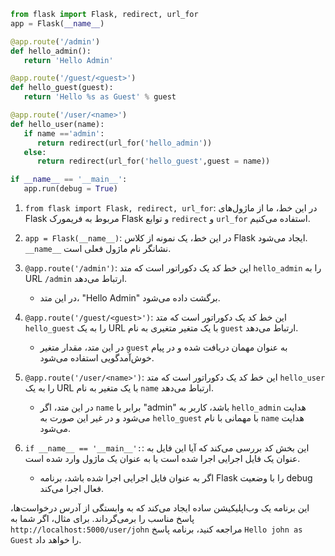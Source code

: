 
```python
from flask import Flask, redirect, url_for
app = Flask(__name__)

@app.route('/admin')
def hello_admin():
   return 'Hello Admin'

@app.route('/guest/<guest>')
def hello_guest(guest):
   return 'Hello %s as Guest' % guest

@app.route('/user/<name>')
def hello_user(name):
   if name =='admin':
      return redirect(url_for('hello_admin'))
   else:
      return redirect(url_for('hello_guest',guest = name))

if __name__ == '__main__':
   app.run(debug = True)
```


1. `from flask import Flask, redirect, url_for`: در این خط، ما از ماژول‌های Flask مربوط به فریمورک Flask و توابع `redirect` و `url_for` استفاده می‌کنیم.

2. `app = Flask(__name__)`: در این خط، یک نمونه از کلاس Flask ایجاد می‌شود. `__name__` نشانگر نام ماژول فعلی است.

3. `@app.route('/admin')`: این خط کد یک دکوراتور است که متد `hello_admin` را به URL `/admin` ارتباط می‌دهد.

   - در این متد، "Hello Admin" برگشت داده می‌شود.

4. `@app.route('/guest/<guest>')`: این خط کد یک دکوراتور است که متد `hello_guest` را به یک URL با یک متغیر متغیری به نام `guest` ارتباط می‌دهد.

   - در این متد، مقدار متغیر `guest` به عنوان مهمان دریافت شده و در پیام خوش‌آمدگویی استفاده می‌شود.

5. `@app.route('/user/<name>')`: این خط کد یک دکوراتور است که متد `hello_user` را به یک URL با یک متغیر به نام `name` ارتباط می‌دهد.

   - در این متد، اگر `name` برابر با "admin" باشد، کاربر به `hello_admin` هدایت می‌شود و در غیر این صورت به `hello_guest` با مهمانی با نام `name` هدایت می‌شود.

6. `if __name__ == '__main__':`: این بخش کد بررسی می‌کند که آیا این فایل به عنوان یک فایل اجرایی اجرا شده است یا به عنوان یک ماژول وارد شده است.

   - اگر به عنوان فایل اجرایی اجرا شده باشد، برنامه Flask را با وضعیت debug فعال اجرا می‌کند.

این برنامه یک وب‌اپلیکیشن ساده ایجاد می‌کند که به وابستگی از آدرس درخواست‌ها، پاسخ مناسب را برمی‌گرداند. برای مثال، اگر شما به `http://localhost:5000/user/john` مراجعه کنید، برنامه پاسخ `Hello john as Guest` را خواهد داد.
